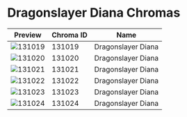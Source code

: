 # Dragonslayer Diana Chromas

| Preview | Chroma ID | Name |
|---------|-----------|------|
| ![131019](https://raw.communitydragon.org/latest/plugins/rcp-be-lol-game-data/global/default/v1/champion-chroma-images/131/131019.png) | 131019 | Dragonslayer Diana |
| ![131020](https://raw.communitydragon.org/latest/plugins/rcp-be-lol-game-data/global/default/v1/champion-chroma-images/131/131020.png) | 131020 | Dragonslayer Diana |
| ![131021](https://raw.communitydragon.org/latest/plugins/rcp-be-lol-game-data/global/default/v1/champion-chroma-images/131/131021.png) | 131021 | Dragonslayer Diana |
| ![131022](https://raw.communitydragon.org/latest/plugins/rcp-be-lol-game-data/global/default/v1/champion-chroma-images/131/131022.png) | 131022 | Dragonslayer Diana |
| ![131023](https://raw.communitydragon.org/latest/plugins/rcp-be-lol-game-data/global/default/v1/champion-chroma-images/131/131023.png) | 131023 | Dragonslayer Diana |
| ![131024](https://raw.communitydragon.org/latest/plugins/rcp-be-lol-game-data/global/default/v1/champion-chroma-images/131/131024.png) | 131024 | Dragonslayer Diana |